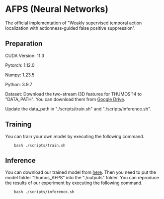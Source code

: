 # AFPS (Neural Networks)
The official implementation of "Weakly supervised temporal action localization with actionness-guided false positive suppression".

## Preparation
CUDA Version: 11.3

Pytorch: 1.12.0

Numpy: 1.23.5 

Python: 3.9.7

Dataset: Download the two-stream I3D features for THUMOS'14 to "DATA_PATH". You can download them from [Google Drive](https://drive.google.com/file/d/1paAv3FsqHtNsDO6M78mj7J3WqVf_CgSG/view?usp=sharing).

Update the data_path in "./scripts/train.sh" and "./scripts/inference.sh".


## Training
You can train your own model by executing the following command.
```
    bash ./scripts/train.sh
```


## Inference
You can download our trained model from [here](https://drive.google.com/drive/folders/1-01moeCKpvgZxAiVKDnvAd6mfmQJbBue?usp=drive_link).
Then you need to put the model folder "thumos_AFPS" into the "./outputs" folder.
You can reproduce the results of our experiment by executing the following command.
```
    bash ./scripts/inference.sh
```



